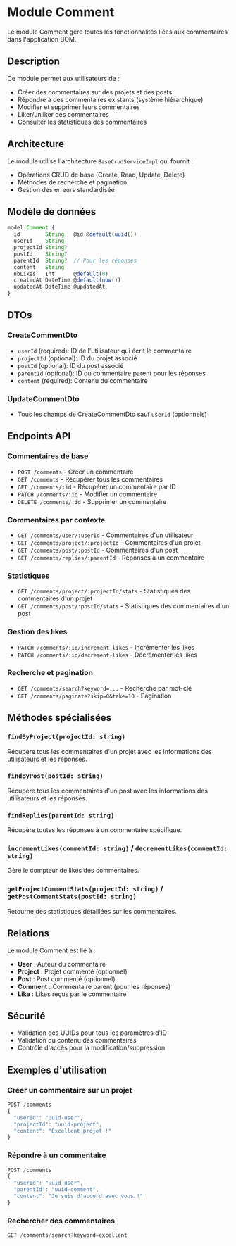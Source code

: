 # Module Comment

Le module Comment gère toutes les fonctionnalités liées aux commentaires dans l'application BOM.

## Description

Ce module permet aux utilisateurs de :
- Créer des commentaires sur des projets et des posts
- Répondre à des commentaires existants (système hiérarchique)
- Modifier et supprimer leurs commentaires
- Liker/unliker des commentaires
- Consulter les statistiques des commentaires

## Architecture

Le module utilise l'architecture `BaseCrudServiceImpl` qui fournit :
- Opérations CRUD de base (Create, Read, Update, Delete)
- Méthodes de recherche et pagination
- Gestion des erreurs standardisée

## Modèle de données

```typescript
model Comment {
  id        String   @id @default(uuid())
  userId    String
  projectId String?
  postId    String?
  parentId  String?  // Pour les réponses
  content   String
  nbLikes   Int      @default(0)
  createdAt DateTime @default(now())
  updatedAt DateTime @updatedAt
}
```

## DTOs

### CreateCommentDto
- `userId` (required): ID de l'utilisateur qui écrit le commentaire
- `projectId` (optional): ID du projet associé
- `postId` (optional): ID du post associé
- `parentId` (optional): ID du commentaire parent pour les réponses
- `content` (required): Contenu du commentaire

### UpdateCommentDto
- Tous les champs de CreateCommentDto sauf `userId` (optionnels)

## Endpoints API

### Commentaires de base
- `POST /comments` - Créer un commentaire
- `GET /comments` - Récupérer tous les commentaires
- `GET /comments/:id` - Récupérer un commentaire par ID
- `PATCH /comments/:id` - Modifier un commentaire
- `DELETE /comments/:id` - Supprimer un commentaire

### Commentaires par contexte
- `GET /comments/user/:userId` - Commentaires d'un utilisateur
- `GET /comments/project/:projectId` - Commentaires d'un projet
- `GET /comments/post/:postId` - Commentaires d'un post
- `GET /comments/replies/:parentId` - Réponses à un commentaire

### Statistiques
- `GET /comments/project/:projectId/stats` - Statistiques des commentaires d'un projet
- `GET /comments/post/:postId/stats` - Statistiques des commentaires d'un post

### Gestion des likes
- `PATCH /comments/:id/increment-likes` - Incrémenter les likes
- `PATCH /comments/:id/decrement-likes` - Décrémenter les likes

### Recherche et pagination
- `GET /comments/search?keyword=...` - Recherche par mot-clé
- `GET /comments/paginate?skip=0&take=10` - Pagination

## Méthodes spécialisées

### `findByProject(projectId: string)`
Récupère tous les commentaires d'un projet avec les informations des utilisateurs et les réponses.

### `findByPost(postId: string)`
Récupère tous les commentaires d'un post avec les informations des utilisateurs et les réponses.

### `findReplies(parentId: string)`
Récupère toutes les réponses à un commentaire spécifique.

### `incrementLikes(commentId: string)` / `decrementLikes(commentId: string)`
Gère le compteur de likes des commentaires.

### `getProjectCommentStats(projectId: string)` / `getPostCommentStats(postId: string)`
Retourne des statistiques détaillées sur les commentaires.

## Relations

Le module Comment est lié à :
- **User** : Auteur du commentaire
- **Project** : Projet commenté (optionnel)
- **Post** : Post commenté (optionnel)
- **Comment** : Commentaire parent (pour les réponses)
- **Like** : Likes reçus par le commentaire

## Sécurité

- Validation des UUIDs pour tous les paramètres d'ID
- Validation du contenu des commentaires
- Contrôle d'accès pour la modification/suppression

## Exemples d'utilisation

### Créer un commentaire sur un projet
```typescript
POST /comments
{
  "userId": "uuid-user",
  "projectId": "uuid-project",
  "content": "Excellent projet !"
}
```

### Répondre à un commentaire
```typescript
POST /comments
{
  "userId": "uuid-user",
  "parentId": "uuid-comment",
  "content": "Je suis d'accord avec vous !"
}
```

### Rechercher des commentaires
```typescript
GET /comments/search?keyword=excellent
```
